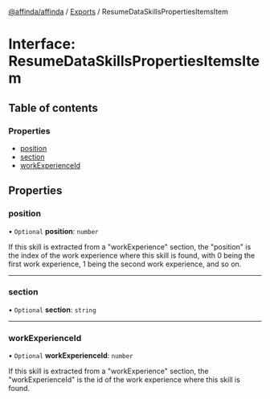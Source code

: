 [@affinda/affinda](../README.md) / [Exports](../modules.md) / ResumeDataSkillsPropertiesItemsItem

# Interface: ResumeDataSkillsPropertiesItemsItem

## Table of contents

### Properties

- [position](ResumeDataSkillsPropertiesItemsItem.md#position)
- [section](ResumeDataSkillsPropertiesItemsItem.md#section)
- [workExperienceId](ResumeDataSkillsPropertiesItemsItem.md#workexperienceid)

## Properties

### position

• `Optional` **position**: `number`

If this skill is extracted from a "workExperience" section, the "position" is the index of the work experience where this skill is found, with 0 being the first work experience, 1 being the second work experience, and so on.

___

### section

• `Optional` **section**: `string`

___

### workExperienceId

• `Optional` **workExperienceId**: `number`

If this skill is extracted from a "workExperience" section, the "workExperienceId" is the id of the work experience where this skill is found.
